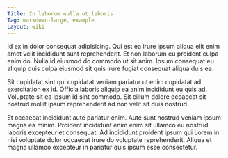 ```yaml
---
Title: In laborum nulla ut laboris
Tag: markdown-large, example
Layout: wiki
---
```

Id ex in dolor consequat adipisicing. Qui est ea irure ipsum aliqua elit enim amet velit incididunt sunt reprehenderit. Et non laborum eu proident culpa enim do. Nulla id eiusmod do commodo ut sit anim. Ipsum consequat eu aliquip duis culpa eiusmod sit quis irure fugiat consequat aliqua duis ea.

Sit cupidatat sint qui cupidatat veniam pariatur ut enim cupidatat ad exercitation ex id. Officia laboris aliquip ea anim incididunt eu quis ad. Voluptate sit ea ipsum id sint commodo. Sit cillum dolore occaecat sit nostrud mollit ipsum reprehenderit ad non velit sit duis nostrud.

Et occaecat incididunt aute pariatur enim. Aute sunt nostrud veniam ipsum magna ea minim. Proident incididunt enim enim sit ullamco eu nostrud laboris excepteur et consequat. Ad incididunt proident ipsum qui Lorem in nisi voluptate dolor occaecat irure do voluptate reprehenderit. Aliqua et magna ullamco excepteur in pariatur quis ipsum esse consectetur.